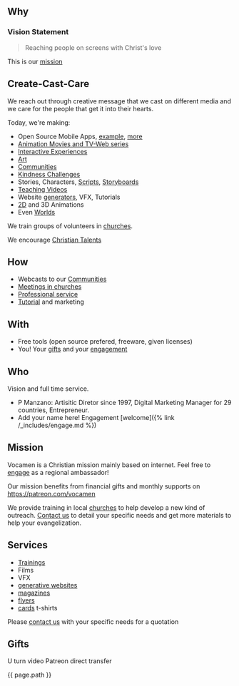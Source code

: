 
## Why 
### Vision Statement
> Reaching people on screens with Christ's love

This is our [mission](#mission)

<a name="ccc"></a>
## Create-Cast-Care
We reach out through creative message that we cast on different media and we care for the people that get it into their hearts.

Today, we're making:

- Open Source Mobile Apps, [example](https://github.com/vocamen/godisciple), [more](https://github.com/vocamen?tab=repositories)
- [Animation Movies and TV-Web series](storyboard)
- [Interactive Experiences](IF)
- [Art](poster)
- [Communities](discord)
- [Kindness Challenges]()
- Stories, Characters, [Scripts](youtube), [Storyboards](storyboard)
- [Teaching Videos](blender)
- Website [generators](http://www.vocamen.com/bible-topics/), VFX, Tutorials
- [2D](granny) and 3D Animations
- Even [Worlds]()

We train groups of volunteers in [churches]().

We encourage [Christian Talents]()

<a name="how"></a>
## How
* Webcasts to our [Communities]()
* [Meetings in churches]()
* [Professional service]()
* [Tutorial]() and marketing

## With
* Free tools (open source prefered, freeware, given licenses)
* You! Your [gifts]() and your [engagement]()

<a name="who"></a>
## Who
Vision and full time service.

- P Manzano:
Artisitic Diretor since 1997, Digital Marketing Manager for 29 countries, Entrepreneur.
- Add your name here! Engagement [welcome]({% link /_includes/engage.md %})

<a name="mission"></a>
## Mission
Vocamen is a Christian mission mainly based on internet.
Feel free to [engage]() as a regional ambassador!

Our mission benefits from financial gifts and monthly supports on https://patreon.com/vocamen

We provide training in local [churches]() to help develop a new kind of outreach. 
[Contact us](mailto:support@vocamen.com) to detail your specific needs and get more materials to help your evangelization.

<a name="services"></a>
## Services
- [Trainings](patreon)
- Films
- VFX
- [generative websites](/generative.md)
- [magazines]()
- [flyers]()
- [cards]() t-shirts

Please [contact us](mailto:support@vocamen.com) with your specific needs for a quotation 

<a name="gifts"></a>
## Gifts
U turn video
Patreon
direct transfer

{{ page.path }}